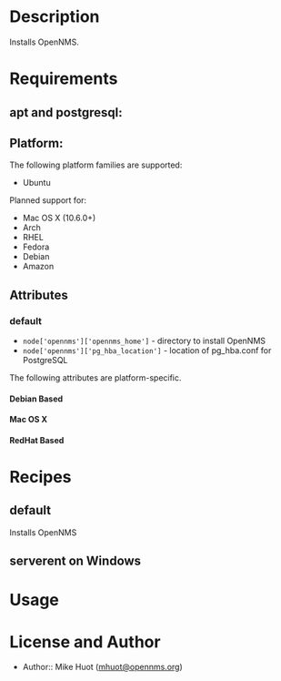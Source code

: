Description
===========

Installs OpenNMS.

Requirements
============
## apt and postgresql:

## Platform:

The following platform families are supported:

* Ubuntu

Planned support for:
* Mac OS X (10.6.0+)
* Arch
* RHEL
* Fedora
* Debian
* Amazon

## Attributes

### default

* `node['opennms']['opennms_home']` - directory to install OpenNMS
* `node['opennms']['pg_hba_location']` - location of pg_hba.conf for PostgreSQL

The following attributes are platform-specific.

#### Debian Based

#### Mac OS X

#### RedHat Based


Recipes
=======

## default

Installs OpenNMS

## serverent on Windows

Usage
=====

License and Author
==================

- Author:: Mike Huot (<mhuot@opennms.org>)


